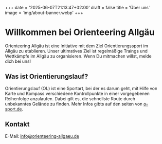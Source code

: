 +++
date = '2025-06-07T21:13:47+02:00'
draft = false
title = 'Über uns'
image = 'img/about-banner.webp'
+++

# Willkommen bei Orienteering Allgäu

Orienteering Allgäu ist eine Initiative mit dem Ziel Orientierungssport im Allgäu zu etablieren. Unser ultimatives
Ziel ist regelmäßige Traings und Wettkämpfe im Allgäu zu organisieren. Wenn Du mitmachen willst, melde dich bei uns!

## Was ist Orientierungslauf?

Orientierungslauf (OL) ist eine Sportart, bei der es darum geht, mit Hilfe von Karte und Kompass verschiedene Kontrollpunkte in einer vorgegebenen Reihenfolge anzulaufen. Dabei gilt es, die schnellste Route durch unbekanntes Gelände zu finden. Mehr Infos gibts auf den seiten von [o-sport.de](https://o-sport.de/ol/informationen/was-ist-ol/).

## Kontakt

E-Mail: info@orienteering-allgaeu.de
